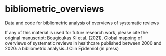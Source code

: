 # bibliometric_overviews
Data and code for bibliometric analysis of overviews of systematic reviews

If any of this material is used for future research work, please cite the original manuscript:
Bougioukas KI et al. (2021). Global mapping of overviews of systematic reviews in healthcare published between
2000 and 2020: a bibliometric analysis.J Clin Epidemiol (in press)

